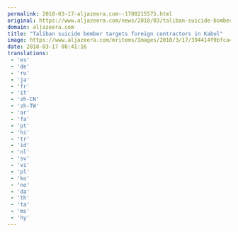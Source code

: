 ```yaml
---
permalink: 2018-03-17-aljazeera.com--1780215575.html
original: https://www.aljazeera.com/news/2018/03/taliban-suicide-bomber-targets-foreign-contractors-kabul-180317062447639.html
domain: aljazeera.com
title: "Taliban suicide bomber targets foreign contractors in Kabul"
image: https://www.aljazeera.com/mritems/Images/2018/3/17/394414f9bfca424cb7ca7a77809db3d2_18.jpg
date: 2018-03-17 08:41:16
translations: 
 - 'es'
 - 'de'
 - 'ru'
 - 'ja'
 - 'fr'
 - 'it'
 - 'zh-CN'
 - 'zh-TW'
 - 'ar'
 - 'fa'
 - 'pt'
 - 'hi'
 - 'tr'
 - 'id'
 - 'nl'
 - 'sv'
 - 'vi'
 - 'pl'
 - 'ko'
 - 'no'
 - 'da'
 - 'th'
 - 'ta'
 - 'ms'
 - 'hy'
---
```


